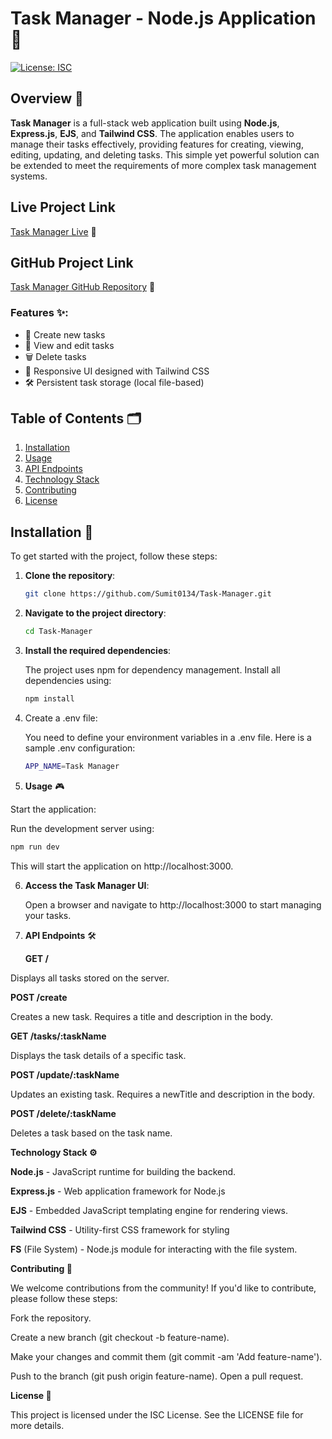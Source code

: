 # Task Manager - Node.js Application 🚀

[![License: ISC](https://img.shields.io/badge/License-ISC-blue.svg)](https://opensource.org/licenses/ISC)

## Overview 📖

**Task Manager** is a full-stack web application built using **Node.js**, **Express.js**, **EJS**, and **Tailwind CSS**. The application enables users to manage their tasks effectively, providing features for creating, viewing, editing, updating, and deleting tasks. This simple yet powerful solution can be extended to meet the requirements of more complex task management systems.

## Live Project Link

[Task Manager Live](https://task-manager-nwrr.onrender.com) 🔗


## GitHub Project Link

[Task Manager GitHub Repository](https://github.com/Sumit0134/Task-Manager) 🔗


### Features ✨:
- 📝 Create new tasks
- 👀 View and edit tasks
- 🗑️ Delete tasks
- 📱 Responsive UI designed with Tailwind CSS
- 🛠️ Persistent task storage (local file-based)

## Table of Contents 🗂️
1. [Installation](#installation)
2. [Usage](#usage)
3. [API Endpoints](#api-endpoints)
4. [Technology Stack](#technology-stack)
5. [Contributing](#contributing)
6. [License](#license)

## Installation 🔧

To get started with the project, follow these steps:

1. **Clone the repository**:

   ```bash
   git clone https://github.com/Sumit0134/Task-Manager.git
   ```

2. **Navigate to the project directory**:

   ```bash
   cd Task-Manager
   ```

3. **Install the required dependencies**:

   The project uses npm for dependency management. Install all dependencies using:

   ```bash
   npm install
   ```

4. Create a .env file:

   You need to define your environment variables in a .env file. Here is a sample .env configuration:

   ```bash
   APP_NAME=Task Manager
   ```

5. **Usage** 🎮

Start the application:

Run the development server using:

   ```bash
   npm run dev
   ```

This will start the application on http://localhost:3000.

6. **Access the Task Manager UI**:

   Open a browser and navigate to http://localhost:3000 to start managing your tasks.

7. **API Endpoints** 🛠️
  
   **GET /**

Displays all tasks stored on the server.

   **POST /create**

Creates a new task. Requires a title and description in the body.

   **GET /tasks/:taskName**

Displays the task details of a specific task.

   **POST /update/:taskName**

Updates an existing task. Requires a newTitle and description in the body.

   **POST /delete/:taskName**

Deletes a task based on the task name.

**Technology Stack ⚙️**

**Node.js** - JavaScript runtime for building the backend.

**Express.js** - Web application framework for Node.js


**EJS** - Embedded JavaScript templating engine for rendering views.

**Tailwind CSS** - Utility-first CSS framework for styling

**FS** (File System) - Node.js module for interacting with the file system.

**Contributing 🤝**

We welcome contributions from the community! If you'd like to contribute, please follow these steps:

Fork the repository.

Create a new branch (git checkout -b feature-name).

Make your changes and commit them (git commit -am 'Add feature-name').

Push to the branch (git push origin feature-name).
Open a pull request.

**License 📄**

This project is licensed under the ISC License. See the LICENSE file for more details.
